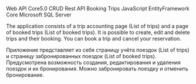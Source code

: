 Web API Core5.0 CRUD Rest API Booking Trips JavaScript EntityFramework Core Microsoft SQL Server

The application consists of a trip accounting page (List of trips) and a page of booked trips (List of booked trips). It is possible to create, edit
and delete trips and their booking. You can book a trip and cancel your reservation.

Приложение представляет из себя страницу учёта поездок (List of trips) и страницу забронированных поездок (List of booked trips). Предусмотрена 
возможность создания, редактирования и удаления поездок и их бронирования. Можно забронировать поездку и отменить бронирование. 
